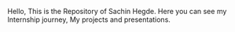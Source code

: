 Hello, This is the Repository of Sachin Hegde. 
Here you can see my Internship journey, My projects and presentations.
